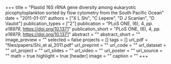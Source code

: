 +++
title = "Plastid 16S rRNA gene diversity among eukaryotic picophytoplankton sorted by flow cytometry from the South Pacific Ocean"
date = "2011-01-01"
authors = ["X L Shi", "C Lepere", "D J Scanlan", "D Vaulot"]
publication_types = ["2"]
publication = "PLoS ONE, (6), 4, _pp. e18979_, https://doi.org/10.1371"
publication_short = "PLoS ONE, (6), 4, _pp. e18979_, https://doi.org/10.1371"
abstract = ""
abstract_short = ""
image_preview = ""
selected = false
projects = []
tags = []
url_pdf = "files/papers/Shi_et al_2011.pdf"
url_preprint = ""
url_code = ""
url_dataset = ""
url_project = ""
url_slides = ""
url_video = ""
url_poster = ""
url_source = ""
math = true
highlight = true
[header]
image = ""
caption = ""
+++
